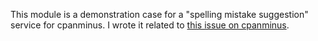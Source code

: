 This module is a demonstration case for a "spelling mistake
suggestion" service for cpanminus. I wrote it related to [this issue
on cpanminus](https://github.com/miyagawa/cpanminus/issues/161).



